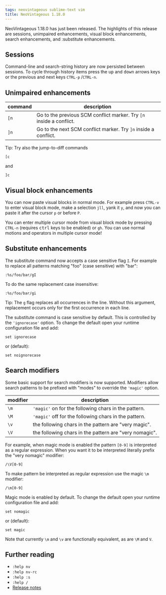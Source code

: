 ```yaml
---
tags: neovintageous sublime-text vim
title: NeoVintageous 1.18.0
---
```


NeoVintageous 1.18.0 has just been released. The highlights of this release are sessions, unimpaired enhancements, visual block enhancements, search enhancements, and :substitute enhancements.

## Sessions

Command-line and search-string history are now persisted between sessions. To cycle through history items press the <kbd>up</kbd> and <kbd>down</kbd> arrows keys or the previous and next keys `CTRL-p` /`CTRL-n`.

## Unimpaired enhancements

command | description
------- | -----------
`[n` | Go to the previous SCM conflict marker.  Try `[n` inside a conflict.
`]n` | Go to the next SCM conflict marker. Try `]n` inside a conflict.

Tip: Try also the jump-to-diff commands

```
[c
```

and

```
]c
```

## Visual block enhancements

You can now paste visual blocks in normal mode. For example press `CTRL-v` to enter visual block mode, make a selection `jll`, yank it `y`, and now you can paste it after the cursor `p` or before `P`.

You can enter multiple cursor mode from visual block mode by pressing `CTRL-n` (requires <kbd>ctrl</kbd> keys to be enabled) or `gh`. You can use normal motions and operators in multiple cursor mode!

## Substitute enhancements

The substitute command now accepts a case sensitive flag `I`. For example to replace all patterns matching "foo" (case sensitive) with "bar":


```vim
:%s/foo/bar/gI
```

To do the same replacement case insensitive:

```vim
:%s/foo/bar/gi
```

Tip: The `g` flag replaces all occurrences in the line. Without this argument, replacement occurs only for the first occurrence in each line.

The substitute command is case sensitive by default. This is controlled by the `'ignorecase'` option. To change the default open your runtime configuration file and add:

```vim
set ignorecase
```

or (default):

```vim
set noignorecase
```

## Search modifiers

Some basic support for search modifiers is now supported. Modifiers allow search patterns to be prefixed with "modes" to override the `'magic'` option.

modifier | description
-------- | -----------
`\m` | `'magic'` on for the following chars in the pattern.
`\M` | `'magic'` off for the following chars in the pattern.
`\v` | the following chars in the pattern are "very magic".
`\V` | the following chars in the pattern are "very nomagic".

For example, when magic mode is enabled the pattern `[0-9]` is interpreted as a regular expression. When you want it to be interpreted literally prefix the "very nomagic" modifier:

```vim
/\V[0-9]
```

To make pattern be interpreted as regular expression use the magic `\m` modifier:

```vim
/\m[0-9]
```

Magic mode is enabled by default. To change the default open your runtime configuration file and add:

```vim
set nomagic
```

or (default):

```vim
set magic
```

Note that currently `\m` and `\v` are functionally equivalent, as are `\M` and `V`.

## Further reading

* `:help nv`
* `:help nv-rc`
* `:help :s`
* `:help /`
* [Release notes](https://github.com/NeoVintageous/NeoVintageous/releases/tag/1.18.0)
